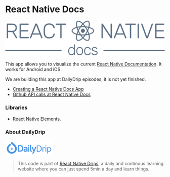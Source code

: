 # React Native Docs

![DailyDrip](RNdocs_logo.png)

This app allows you to visualize the current [React Native Documentation](https://facebook.github.io/react-native/docs/getting-started.html). It works for Android and iOS.

We are building this app at DailyDrip episodes, it is not yet finished.

- [Creating a React Native Docs App](https://www.dailydrip.com/topics/react-native/drips/creating-a-react-native-docs-app)
- [Github API calls at React Native Docs](https://www.dailydrip.com/topics/react-native/drips/github-api-calls-at-react-native-docs)

### Libraries

- [React Native Elements](https://github.com/react-native-community/react-native-elements).


### About DailyDrip
![DailyDrip](dailydrip.png)
>This code is part of [React Native
>Drips](https://www.dailydrip.com/topics/react-native/), a daily and continous
>learning website where you can just spend 5min a day and learn things.

